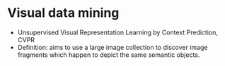 # Visual data mining

* Unsupervised Visual Representation Learning by Context Prediction, CVPR
* Definition: aims to use a large image collection to discover image
fragments which happen to depict the same semantic objects.

